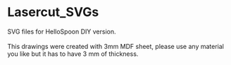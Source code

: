# Lasercut_SVGs
SVG files for HelloSpoon DIY version.
<br><br> This drawings were created with 3mm MDF sheet, please use any material you like but it has to have 3 mm of thickness.
